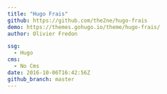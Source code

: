 ```yaml
---
title: "Hugo Frais"
github: https://github.com/the2ne/hugo-frais
demo: https://themes.gohugo.io/theme/hugo-frais/
author: Olivier Fredon

ssg:
  - Hugo
cms:
  - No Cms
date: 2016-10-06T16:42:56Z
github_branch: master
---
```

